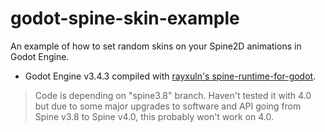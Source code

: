 # godot-spine-skin-example
An example of how to set random skins on your Spine2D animations in Godot Engine.

- Godot Engine v3.4.3 compiled with [rayxuln's spine-runtime-for-godot](https://github.com/ebmarsak/spine-runtime-for-godot/tree/spine3.8).
> Code is depending on "spine3.8" branch. Haven't tested it with 4.0 but due to some major upgrades to software and API going from Spine v3.8 to Spine v4.0, this probably won't work on 4.0.
